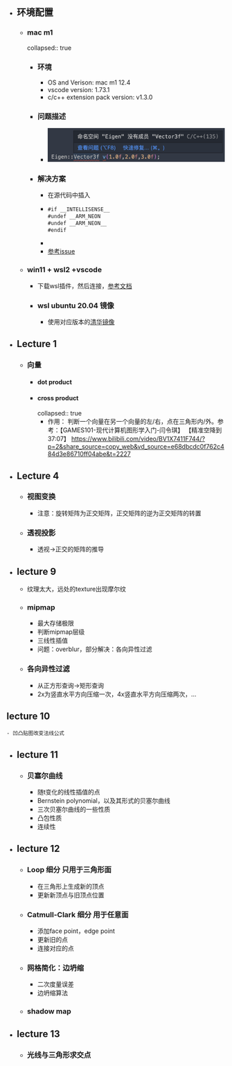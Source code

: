 - ## 环境配置
	- ### mac m1
	  collapsed:: true
		- ### 环境
			- OS and Verison: mac m1 12.4
			- vscode version: 1.73.1
			- c/c++ extension pack version: v1.3.0
		- ### 问题描述
			- ![问题.png](../assets/问题_1670477052948_0.png)
		- ### 解决方案
			- 在源代码中插入
			- ```code
			  #if __INTELLISENSE__
			  #undef __ARM_NEON
			  #undef __ARM_NEON__
			  #endif
			  ```
			-
			- [参考issue](https://github.com/microsoft/vscode-cpptools/issues/7413)
	- ### win11 + wsl2 +vscode
		- 下载wsl插件，然后连接，[参考文档](https://code.visualstudio.com/blogs/2019/09/03/wsl2)
		- ### wsl ubuntu 20.04 镜像
			- 使用对应版本的[清华镜像](https://mirror.tuna.tsinghua.edu.cn/help/ubuntu/)
- ## Lecture 1
	- ### 向量
		- #### dot product
		- #### cross product
		  collapsed:: true
			- 作用： 判断一个向量在另一个向量的左/右，点在三角形内/外。参考：【GAMES101-现代计算机图形学入门-闫令琪】 【精准空降到 37:07】 https://www.bilibili.com/video/BV1X7411F744/?p=2&share_source=copy_web&vd_source=e68dbcdc0f762c484d3e86710ff04abe&t=2227
- ## Lecture 4
	- ### 视图变换
		- 注意：旋转矩阵为正交矩阵，正交矩阵的逆为正交矩阵的转置
	- ### 透视投影
		- 透视->正交的矩阵的推导
- ## lecture 9
	- 纹理太大，远处的texture出现摩尔纹
	- ### mipmap
		- 最大存储极限
		- 判断mipmap层级
		- 三线性插值
		- 问题：overblur，部分解决：各向异性过滤
	- ### 各向异性过滤
		- 从正方形查询->矩形查询
		- 2x为竖直水平方向压缩一次，4x竖直水平方向压缩两次，...
## lecture 10
	- 凹凸贴图改变法线公式
- ## lecture 11
	- ### 贝塞尔曲线
		- 随t变化的线性插值的点
		- Bernstein polynomial，以及其形式的贝塞尔曲线
		- 三次贝塞尔曲线的一些性质
		- 凸包性质
		- 连续性
- ## lecture 12
	- ### Loop 细分 只用于三角形面
		- 在三角形上生成新的顶点
		- 更新新顶点与旧顶点位置
	- ### Catmull-Clark 细分 用于任意面
		- 添加face point，edge point
		- 更新旧的点
		- 连接对应的点
	- ### 网格简化：边坍缩
		- 二次度量误差
		- 边坍缩算法
	- ### shadow map
- ## lecture 13
	- ### 光线与三角形求交点